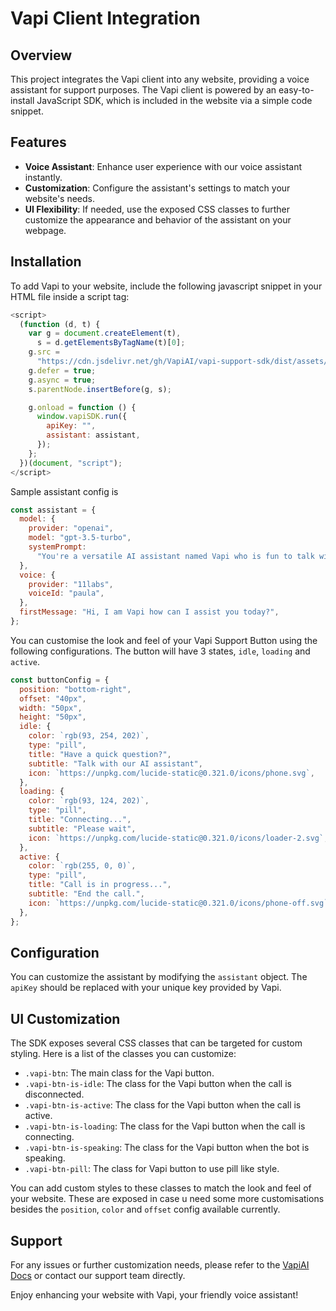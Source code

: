 # Vapi Client Integration

## Overview

This project integrates the Vapi client into any website, providing a voice assistant for support purposes. The Vapi client is powered by an easy-to-install JavaScript SDK, which is included in the website via a simple code snippet.

## Features

- **Voice Assistant**: Enhance user experience with our voice assistant instantly.
- **Customization**: Configure the assistant's settings to match your website's needs.
- **UI Flexibility**: If needed, use the exposed CSS classes to further customize the appearance and behavior of the assistant on your webpage.

## Installation

To add Vapi to your website, include the following javascript snippet in your HTML file inside a script tag:

```js
<script>
  (function (d, t) {
    var g = document.createElement(t),
      s = d.getElementsByTagName(t)[0];
    g.src =
      "https://cdn.jsdelivr.net/gh/VapiAI/vapi-support-sdk/dist/assets/index.js";
    g.defer = true;
    g.async = true;
    s.parentNode.insertBefore(g, s);

    g.onload = function () {
      window.vapiSDK.run({
        apiKey: "",
        assistant: assistant,
      });
    };
  })(document, "script");
</script>
```

Sample assistant config is

```js
const assistant = {
  model: {
    provider: "openai",
    model: "gpt-3.5-turbo",
    systemPrompt:
      "You're a versatile AI assistant named Vapi who is fun to talk with.",
  },
  voice: {
    provider: "11labs",
    voiceId: "paula",
  },
  firstMessage: "Hi, I am Vapi how can I assist you today?",
};
```

You can customise the look and feel of your Vapi Support Button using the following configurations.
The button will have 3 states, `idle`, `loading` and `active`.

```js
const buttonConfig = {
  position: "bottom-right",
  offset: "40px",
  width: "50px",
  height: "50px",
  idle: {
    color: `rgb(93, 254, 202)`,
    type: "pill",
    title: "Have a quick question?",
    subtitle: "Talk with our AI assistant",
    icon: `https://unpkg.com/lucide-static@0.321.0/icons/phone.svg`,
  },
  loading: {
    color: `rgb(93, 124, 202)`,
    type: "pill",
    title: "Connecting...",
    subtitle: "Please wait",
    icon: `https://unpkg.com/lucide-static@0.321.0/icons/loader-2.svg`,
  },
  active: {
    color: `rgb(255, 0, 0)`,
    type: "pill",
    title: "Call is in progress...",
    subtitle: "End the call.",
    icon: `https://unpkg.com/lucide-static@0.321.0/icons/phone-off.svg`,
  },
};
```

## Configuration

You can customize the assistant by modifying the `assistant` object. The `apiKey` should be replaced with your unique key provided by Vapi.

## UI Customization

The SDK exposes several CSS classes that can be targeted for custom styling. Here is a list of the classes you can customize:

- `.vapi-btn`: The main class for the Vapi button.
- `.vapi-btn-is-idle`: The class for the Vapi button when the call is disconnected.
- `.vapi-btn-is-active`: The class for the Vapi button when the call is active.
- `.vapi-btn-is-loading`: The class for the Vapi button when the call is connecting.
- `.vapi-btn-is-speaking`: The class for the Vapi button when the bot is speaking.
- `.vapi-btn-pill`: The class for Vapi button to use pill like style.

You can add custom styles to these classes to match the look and feel of your website. These are exposed in case u need some more customisations besides the `position`, `color` and `offset` config available currently.

## Support

For any issues or further customization needs, please refer to the [VapiAI Docs](https://docs.vapi.ai) or contact our support team directly.

Enjoy enhancing your website with Vapi, your friendly voice assistant!
